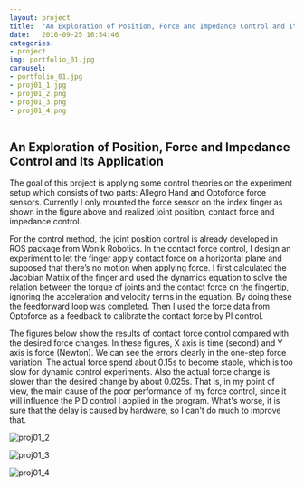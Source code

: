 ```yaml
---
layout: project
title:  "An Exploration of Position, Force and Impedance Control and Its Application"
date:   2016-09-25 16:54:46
categories:
- project
img: portfolio_01.jpg
carousel:
- portfolio_01.jpg
- proj01_1.jpg
- proj01_2.png
- proj01_3.png
- proj01_4.png
---
```

An Exploration of Position, Force and Impedance Control and Its Application
-----------------
The goal of this project is applying some control theories on the experiment setup which consists of two parts: Allegro Hand and Optoforce force sensors. Currently I only mounted the force sensor on the index finger as shown in the figure above and realized joint position, contact force and impedance control.

For the control method, the joint position control is already developed in ROS package from Wonik Robotics. In the contact force control, I design an experiment to let the finger apply contact force on a horizontal plane and supposed that there’s no motion when applying force. I first calculated the Jacobian Matrix of the finger and used the dynamics equation to solve the relation between the torque of joints and the contact force on the fingertip, ignoring the acceleration and velocity terms in the equation. By doing these the feedforward loop was completed. Then I used the force data from Optoforce as a feedback to calibrate the contact force by PI control. 

The figures below show the results of contact force control compared with the desired force changes. In these figures, X axis is time (second) and Y axis is force (Newton). We can see the errors clearly in the one-step force variation. The actual force spend about 0.15s to become stable, which is too slow for dynamic control experiments. Also the actual force change is slower than the desired change by about 0.025s. That is, in my point of view, the main cause of the poor performance of my force control, since it will influence the PID control I applied in the program. What's worse, it is sure that the delay is caused by hardware, so I can't do much to improve that. 

![proj01_2](/assets/img/project/carousel/proj01_2.jpg)

![proj01_3](/assets/img/project/carousel/proj01_3.jpg)

![proj01_4](/assets/img/project/carousel/proj01_4.jpg)

